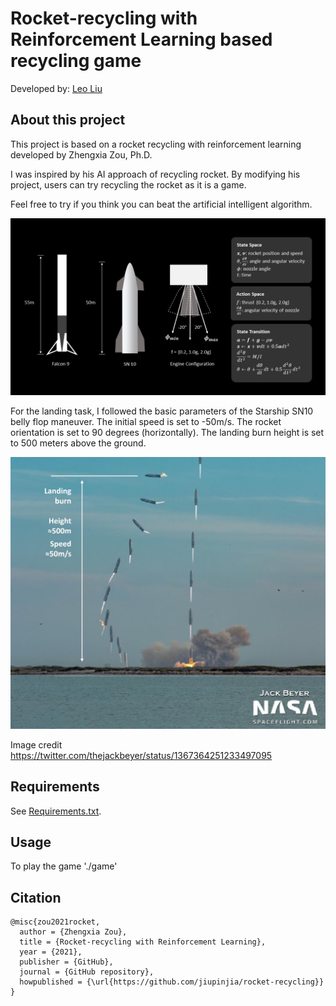 # Rocket-recycling with Reinforcement Learning based recycling game

Developed by: [Leo Liu](https://github.com/githubLeoliu)


## About this project

This project is based on a rocket recycling with reinforcement learning developed by  Zhengxia Zou, Ph.D.

I was inspired by his AI approach of recycling rocket. By modifying his project, users can try recycling the rocket as it is a game. 

Feel free to try if you think you can beat the artificial intelligent algorithm. 

![](./gallery/config.jpg)



For the landing task, I followed the basic parameters of the Starship SN10 belly flop maneuver. The initial speed is set to -50m/s. The rocket orientation is set to 90 degrees (horizontally). The landing burn height is set to 500 meters above the ground. 

![](./gallery/timelapse.jpg)

Image credit https://twitter.com/thejackbeyer/status/1367364251233497095

## Requirements

See [Requirements.txt](Requirements.txt).



## Usage

To play the game './game'



## Citation

``````
@misc{zou2021rocket,
  author = {Zhengxia Zou},
  title = {Rocket-recycling with Reinforcement Learning},
  year = {2021},
  publisher = {GitHub},
  journal = {GitHub repository},
  howpublished = {\url{https://github.com/jiupinjia/rocket-recycling}}
}
``````
